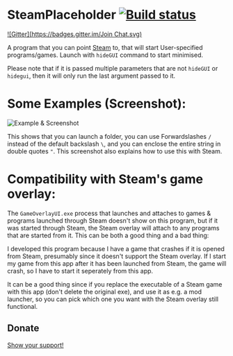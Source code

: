 # SteamPlaceholder [![Build status](https://ci.appveyor.com/api/projects/status/y315rvdlio5tp8yi)](https://ci.appveyor.com/project/Walkman100/steamplaceholder)
[![Gitter](https://badges.gitter.im/Join Chat.svg)](https://gitter.im/Walkman100/Walkman?utm_source=badge&utm_medium=badge&utm_campaign=pr-badge&utm_content=badge)

A program that you can point [Steam](http://store.steampowered.com/) to, that will start User-specified programs/games. Launch with `hideGUI` command to start minimised.

Please note that if it is passed multiple parameters that are not `hideGUI` or `hidegui`, then it will only run the last argument passed to it.

# Some Examples (Screenshot):

![Example & Screenshot](http://walkman100.github.io/Walkman/Images/WindowsProjectsScreenshots/SteamPlaceholder/ScreenshotExample.png "Example & Screenshot")

This shows that you can launch a folder, you can use Forwardslashes `/` instead of the default backslash `\`, and you can enclose the entire string in double quotes `"`. This screenshot also explains how to use this with Steam.

# Compatibility with Steam's game overlay:
The `GameOverlayUI.exe` process that launches and attaches to games & programs launched through Steam doesn't show on this program, but if it was started through Steam, the Steam overlay will attach to any programs that are started from it. This can be both a good thing and a bad thing:

I developed this program because I have a game that crashes if it is opened from Steam, presumably since it doesn't support the Steam overlay. If I start my game from this app after it has been launched from Steam, the game will crash, so I have to start it seperately from this app.

It can be a good thing since if you replace the executable of a Steam game with this app (don't delete the original exe), and use it as e.g. a mod launcher, so you can pick which one you want with the Steam overlay still functional.

## Donate
[Show your support!](http://walkman100.github.io/Walkman/HTML/Donate.html)
